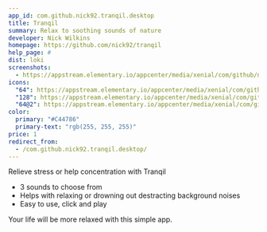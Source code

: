 ```yaml
---
app_id: com.github.nick92.tranqil.desktop
title: Tranqil
summary: Relax to soothing sounds of nature
developer: Nick Wilkins
homepage: https://github.com/nick92/tranqil
help_page: #
dist: loki
screenshots:
  - https://appstream.elementary.io/appcenter/media/xenial/com/github/nick92.tranqil.desktop/EB437DA612CD1E7116F0DA3634FE69AF/screenshots/image-1_orig.png
icons:
  "64": https://appstream.elementary.io/appcenter/media/xenial/com/github/nick92.tranqil.desktop/EB437DA612CD1E7116F0DA3634FE69AF/icons/64x64/com.github.nick92.tranqil_tranquil.png
  "128": https://appstream.elementary.io/appcenter/media/xenial/com/github/nick92.tranqil.desktop/EB437DA612CD1E7116F0DA3634FE69AF/icons/128x128/com.github.nick92.tranqil_tranquil.png
  "64@2": https://appstream.elementary.io/appcenter/media/xenial/com/github/nick92.tranqil.desktop/EB437DA612CD1E7116F0DA3634FE69AF/icons/64x64@2/com.github.nick92.tranqil_tranquil.png
color:
  primary: "#C44786"
  primary-text: "rgb(255, 255, 255)"
price: 1
redirect_from:
  - /com.github.nick92.tranqil.desktop/
---
```


<p>Relieve stress or help concentration with Tranqil</p>
<ul>
  <li>3 sounds to choose from</li>
  <li>Helps with relaxing or drowning out destracting background noises</li>
  <li>Easy to use, click and play</li>
</ul>
<p>Your life will be more relaxed with this simple app.</p>